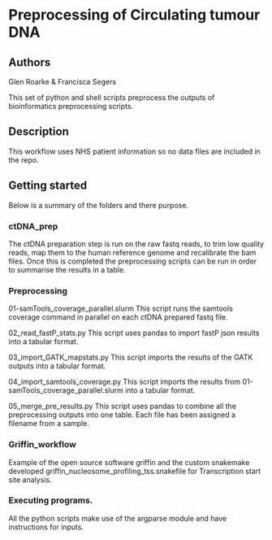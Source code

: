 # Preprocessing of Circulating tumour DNA

## Authors
Glen Roarke & Francisca Segers

This set of python and shell scripts preprocess the outputs of bioinformatics preprocessing scripts.

## Description

This workflow uses NHS patient information so no data files are included in the repo.

## Getting started

Below is a summary of the folders and there purpose.

### ctDNA_prep
The ctDNA preparation step is run on the raw fastq reads, to trim low quality reads, map them to the human reference genome and recalibrate the bam files.
Once this is completed the preprocessing scripts can be run in order to summarise the results in a table.

### Preprocessing
01-samTools_coverage_parallel.slurm
This script runs the samtools coverage command in parallel on each ctDNA prepared fastq file.

02_read_fastP_stats.py
This script uses pandas to import fastP json results into a tabular format.

03_import_GATK_mapstats.py
This script imports the results of the GATK outputs into a tabular format.

04_import_samtools_coverage.py
This script imports the results from 01-samTools_coverage_parallel.slurm into a tabular format.
      
05_merge_pre_results.py
This script uses pandas to combine all the preprocessing outputs into one table. Each file has been assigned a filename from a sample.

### Griffin_workflow
Example of the open source software griffin and the custom snakemake developed griffin_nucleosome_profiling_tss.snakefile for Transcription start site analysis.               
### Executing programs.
All the python scripts make use of the argparse module and have instructions for inputs.
